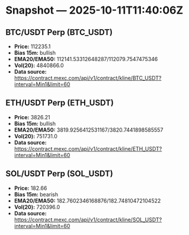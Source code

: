 # Snapshot — 2025-10-11T11:40:06Z

## BTC/USDT Perp (BTC_USDT)
- **Price:** 112235.1
- **Bias 15m:** bullish
- **EMA20/EMA50:** 112141.53312648287/112079.7547475346
- **Vol(20):** 4840866.0
- **Data source:** https://contract.mexc.com/api/v1/contract/kline/BTC_USDT?interval=Min1&limit=60

## ETH/USDT Perp (ETH_USDT)
- **Price:** 3826.21
- **Bias 15m:** bullish
- **EMA20/EMA50:** 3819.9256412531167/3820.7441898585557
- **Vol(20):** 751731.0
- **Data source:** https://contract.mexc.com/api/v1/contract/kline/ETH_USDT?interval=Min1&limit=60

## SOL/USDT Perp (SOL_USDT)
- **Price:** 182.66
- **Bias 15m:** bearish
- **EMA20/EMA50:** 182.7602346168876/182.74810472104522
- **Vol(20):** 720396.0
- **Data source:** https://contract.mexc.com/api/v1/contract/kline/SOL_USDT?interval=Min1&limit=60
